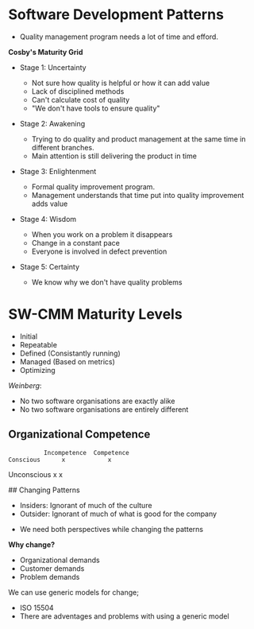 # Software Development Patterns

- Quality management program needs a lot of time and efford.

**Cosby's Maturity Grid**

- Stage 1: Uncertainty
  * Not sure how quality is helpful or how it can add value
  * Lack of disciplined methods
  * Can't calculate cost of quality
  - "We don't have tools to ensure quality"

- Stage 2: Awakening
  * Trying to do quality and product management at the same time in different branches.
  * Main attention is still delivering the product in time

- Stage 3: Enlightenment
  * Formal quality improvement program.
  * Management understands that time put into quality improvement adds value

- Stage 4: Wisdom
  * When you work on a problem it disappears
  * Change in a constant pace
  * Everyone is involved in defect prevention

- Stage 5: Certainty
  * We know why we don't have quality problems


# SW-CMM Maturity Levels

- Initial
- Repeatable
- Defined (Consistantly running)
- Managed (Based on metrics)
- Optimizing

*Weinberg*:
 - No two software organisations are exactly alike
 - No two software organisations are entirely different

## Organizational Competence
              Incompetence  Competence
    Conscious      x            x
  Unconscious      x            x

## Changing Patterns
 - Insiders: Ignorant of much of the culture
 - Outsider: Ignorant of much of what is good for the company

* We need both perspectives while changing the patterns

**Why change?**
- Organizational demands
- Customer demands
- Problem demands

We can use generic models for change;
- ISO 15504
- There are adventages and problems with using a generic model
